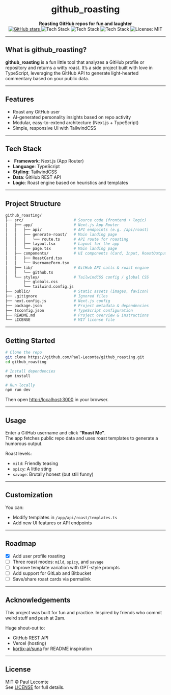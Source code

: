 <!-- PROJECT TITLE & BADGES -->
<h1 align="center">github_roasting</h1>
<p align="center">
  <strong> Roasting GitHub repos for fun and laughter</strong><br>
  <a href="https://github.com/Paul-Lecomte/github_roasting/stargazers">
    <img alt="GitHub stars" src="https://img.shields.io/github/stars/Paul-Lecomte/github_roasting?style=social">
  </a>
  <img alt="Tech Stack" src="https://img.shields.io/badge/Next.js-000?logo=nextdotjs&logoColor=white&label=Next.js">
  <img alt="Tech Stack" src="https://img.shields.io/badge/TypeScript-3178c6?logo=typescript&logoColor=white">
  <img alt="Tech Stack" src="https://img.shields.io/badge/Tailwind_CSS-38bdf8?logo=tailwindcss&logoColor=white">
  <img alt="License: MIT" src="https://img.shields.io/badge/License-MIT-green.svg">
</p>

---

##  What is github_roasting?
**github_roasting** is a fun little tool that analyzes a GitHub profile or repository and returns a witty roast. It’s a side project built with love in TypeScript, leveraging the GitHub API to generate light-hearted commentary based on your public data.

---

##  Features

-  Roast any GitHub user
-  AI-generated personality insights based on repo activity
-  Modular, easy-to-extend architecture (Next.js + TypeScript)
-  Simple, responsive UI with TailwindCSS

---

##  Tech Stack

- ️ **Framework**: Next.js (App Router)
-  **Language**: TypeScript
-  **Styling**: TailwindCSS
-  **Data**: GitHub REST API
-  **Logic**: Roast engine based on heuristics and templates

---

## Project Structure

```bash
github_roasting/
├── src/                      # Source code (frontend + logic)
│   ├── app/                  # Next.js App Router
│   │   ├── api/              # API endpoints (e.g. /api/roast)
│   │   ├── generate-roast/   # Main landing page
│   │   │   └── route.ts      # API route for roasting
│   │   ├── layout.tsx        # Layout for the app
│   │   └── page.tsx          # Main landing page
│   ├── components/           # UI components (Card, Input, RoastOutput…)
│   │   ├── RoastCard.tsx
│   │   └── UsernameForm.tsx
│   ├── lib/                  # GitHub API calls & roast engine
│   │   └── github.ts
│   └── styles/               # TailwindCSS config / global CSS
│       ├── globals.css
│       └── tailwind.config.js
├── public/                   # Static assets (images, favicon)
├── .gitignore                # Ignored files
├── next.config.js            # Next.js config
├── package.json              # Project metadata & dependencies
├── tsconfig.json             # TypeScript configuration
├── README.md                 # Project overview & instructions
└── LICENSE                   # MIT license file

```

---

## Getting Started

```bash
# Clone the repo
git clone https://github.com/Paul-Lecomte/github_roasting.git
cd github_roasting

# Install dependencies
npm install

# Run locally
npm run dev
```

Then open [http://localhost:3000](http://localhost:3000) in your browser.

---

## Usage

Enter a GitHub username and click **“Roast Me”**.  
The app fetches public repo data and uses roast templates to generate a humorous output.

Roast levels:
- `mild`: Friendly teasing
- `spicy`: A little sting
- `savage`: Brutally honest (but still funny)

---

## Customization

You can:
- Modify templates in `/app/api/roast/templates.ts`
- Add new UI features or API endpoints

---

## Roadmap

- [x] Add user profile roasting
- [ ] Three roast modes: `mild`, `spicy`, and `savage`
- [ ] Improve template variation with GPT-style prompts
- [ ] Add support for GitLab and Bitbucket
- [ ] Save/share roast cards via permalink

---

## Acknowledgements

This project was built for fun and practice. Inspired by friends who commit weird stuff and push at 2am.

Huge shout-out to:
- GitHub REST API
- Vercel (hosting)
- [kortix-ai/suna](https://github.com/kortix-ai/suna) for README inspiration

---

## License

MIT © Paul Lecomte  
See [LICENSE](LICENSE) for full details.
